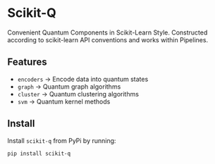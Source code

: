 # Scikit-Q

Convenient Quantum Components in Scikit-Learn Style. Constructed according to scikit-learn API conventions and works within Pipelines. 

## Features

- `encoders` -> Encode data into quantum states
- `graph` -> Quantum graph algorithms
- `cluster` -> Quantum clustering algorithms
- `svm` -> Quantum kernel methods 



## Install

Install `scikit-q` from PyPi by running:

```bash
pip install scikit-q
```
